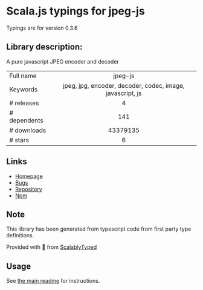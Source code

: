 
# Scala.js typings for jpeg-js

Typings are for version 0.3.6

## Library description:
A pure javascript JPEG encoder and decoder

|                    |                 |
| ------------------ | :-------------: |
| Full name          | jpeg-js |
| Keywords           | jpeg, jpg, encoder, decoder, codec, image, javascript, js |
| # releases         | 4 |
| # dependents       | 141 |
| # downloads        | 43379135 |
| # stars            | 6 |

## Links
- [Homepage](https://github.com/eugeneware/jpeg-js#readme)
- [Bugs](https://github.com/eugeneware/jpeg-js/issues)
- [Repository](https://github.com/eugeneware/jpeg-js)
- [Npm](https://www.npmjs.com/package/jpeg-js)
    


## Note
This library has been generated from typescript code from first party type definitions.

Provided with :purple_heart: from [ScalablyTyped](https://github.com/oyvindberg/ScalablyTyped)

## Usage
See [the main readme](../../readme.md) for instructions.


